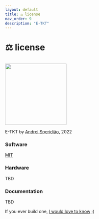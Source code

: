 ```yaml
---
layout: default
title: ⚖️ license
nav_order: 9
description: "E-TKT"
---
```


# ⚖️ **license**

<br>
<img width="200px" src="https://user-images.githubusercontent.com/15098003/191094349-1365897e-3fb5-4a83-951e-a10630c27bd5.png">

E-TKT by [Andrei Speridião](https://github.com/andreisperid/), 2022

### Software
[MIT](https://github.com/andreisperid/E-TKT/blob/main/LICENSE)

### Hardware
TBD

### Documentation
TBD



If you ever build one, [I would love to know](mailto:hi@andrei.cc) ;)

